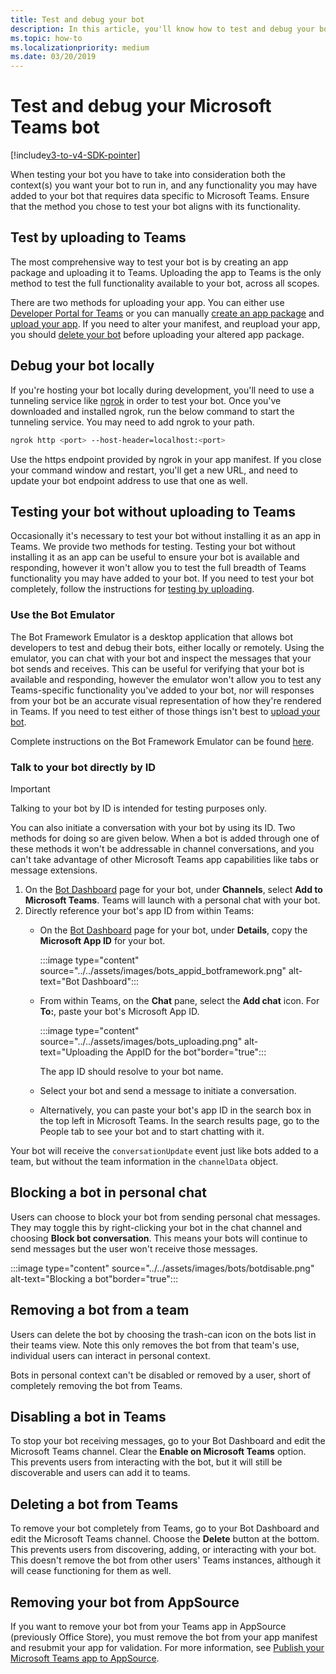 ```yaml
---
title: Test and debug your bot
description: In this article, you'll know how to test and debug your bots in Microsoft Teams and Test your bot without uploading to Teams
ms.topic: how-to
ms.localizationpriority: medium
ms.date: 03/20/2019
---
```

# Test and debug your Microsoft Teams bot

[!include[v3-to-v4-SDK-pointer](~/includes/v3-to-v4-pointer-bots.md)]

When testing your bot you have to take into consideration both the context(s) you want your bot to run in, and any functionality you may have added to your bot that requires data specific to Microsoft Teams. Ensure that the method you chose to test your bot aligns with its functionality.

## Test by uploading to Teams

The most comprehensive way to test your bot is by creating an app package and uploading it to Teams. Uploading the app to Teams is the only method to test the full functionality available to your bot, across all scopes.

There are two methods for uploading your app. You can either use [Developer Portal for Teams](~/concepts/build-and-test/teams-developer-portal.md) or you can manually [create an app package](~/concepts/build-and-test/apps-package.md) and [upload your app](~/concepts/deploy-and-publish/apps-upload.md). If you need to alter your manifest, and reupload your app, you should [delete your bot](#deleting-a-bot-from-teams) before uploading your altered app package.

## Debug your bot locally

If you're hosting your bot locally during development, you'll need to use a tunneling service like [ngrok](https://ngrok.com/) in order to test your bot. Once you've downloaded and installed ngrok, run the below command to start the tunneling service. You may need to add ngrok to your path.

```bash
ngrok http <port> --host-header=localhost:<port>
```

Use the https endpoint provided by ngrok in your app manifest. If you close your command window and restart, you'll get a new URL, and need to update your bot endpoint address to use that one as well.

## Testing your bot without uploading to Teams

Occasionally it's necessary to test your bot without installing it as an app in Teams. We provide two methods for testing. Testing your bot without installing it as an app can be useful to ensure your bot is available and responding, however it won't allow you to test the full breadth of Teams functionality you may have added to your bot. If you need to test your bot completely, follow the instructions for [testing by uploading](#test-by-uploading-to-teams).

### Use the Bot Emulator

The Bot Framework Emulator is a desktop application that allows bot developers to test and debug their bots, either locally or remotely. Using the emulator, you can chat with your bot and inspect the messages that your bot sends and receives. This can be useful for verifying that your bot is available and responding, however the emulator won't allow you to test any Teams-specific functionality you've added to your bot, nor will responses from your bot be an accurate visual representation of how they're rendered in Teams. If you need to test either of those things isn't best to [upload your bot](#test-by-uploading-to-teams).

Complete instructions on the Bot Framework Emulator can be found [here](/azure/bot-service/bot-service-debug-emulator?view=azure-bot-service-4.0&preserve-view=true).

### Talk to your bot directly by ID

>[!Important]
>Talking to your bot by ID is intended for testing purposes only.

You can also initiate a conversation with your bot by using its ID. Two methods for doing so are given below. When a bot is added through one of these methods it won't be addressable in channel conversations, and you can't take advantage of other Microsoft Teams app capabilities like tabs or message extensions.

1. On the [Bot Dashboard](https://dev.botframework.com/bots) page for your bot, under **Channels**, select **Add to Microsoft Teams**. Teams will launch with a personal chat with your bot.
2. Directly reference your bot's app ID from within Teams:
   * On the [Bot Dashboard](https://dev.botframework.com/bots) page for your bot, under **Details**, copy the **Microsoft App ID** for your bot.
  
      :::image type="content" source="../../assets/images/bots_appid_botframework.png" alt-text="Bot Dashboard":::
  
   * From within Teams, on the **Chat** pane, select the **Add chat** icon. For **To:**, paste your bot's Microsoft App ID.
  
      :::image type="content" source="../../assets/images/bots_uploading.png" alt-text="Uploading the AppID for the bot"border="true":::

     The app ID should resolve to your bot name.

   * Select your bot and send a message to initiate a conversation.

   * Alternatively, you can paste your bot's app ID in the search box in the top left in Microsoft Teams. In the search results page, go to the People tab to see your bot and to start chatting with it.

Your bot will receive the `conversationUpdate` event just like bots added to a team, but without the team information in the `channelData` object.

## Blocking a bot in personal chat

Users can choose to block your bot from sending personal chat messages. They may toggle this by right-clicking your bot in the chat channel and choosing **Block bot conversation**. This means your bots will continue to send messages but the user won't receive those messages.

  :::image type="content" source="../../assets/images/bots/botdisable.png" alt-text="Blocking a bot"border="true":::

## Removing a bot from a team

Users can delete the bot by choosing the trash-can icon on the bots list in their teams view. Note this only removes the bot from that team's use, individual users can interact in personal context.

Bots in personal context can't be disabled or removed by a user, short of completely removing the bot from Teams.

## Disabling a bot in Teams

To stop your bot receiving messages, go to your Bot Dashboard and edit the Microsoft Teams channel. Clear the **Enable on Microsoft Teams** option. This prevents users from interacting with the bot, but it will still be discoverable and users can add it to teams.

## Deleting a bot from Teams

To remove your bot completely from Teams, go to your Bot Dashboard and edit the Microsoft Teams channel. Choose the **Delete** button at the bottom. This prevents users from discovering, adding, or interacting with your bot. This doesn't remove the bot from other users' Teams instances, although it will cease functioning for them as well.

## Removing your bot from AppSource

If you want to remove your bot from your Teams app in AppSource (previously Office Store), you must remove the bot from your app manifest and resubmit your app for validation. For more information, see [Publish your Microsoft Teams app to AppSource](~/concepts/deploy-and-publish/apps-publish.md).
